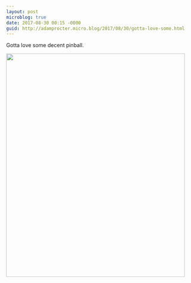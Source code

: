 ```yaml
---
layout: post
microblog: true
date: 2017-08-30 00:15 -0000
guid: http://adamprocter.micro.blog/2017/08/30/gotta-love-some.html
---
```

Gotta love some decent pinball.

<img src="http://discursive.adamprocter.co.uk/uploads/2017/64434543eb.jpg" width="480" height="600" />
